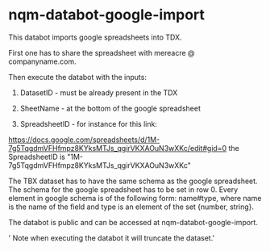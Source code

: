 # nqm-databot-google-import
This databot imports google spreadsheets into TDX.

First one has to share the spreadsheet with mereacre @ companyname.com.

Then execute the databot with the inputs:

1) DatasetID - must be already present in the TDX

2) SheetName - at the bottom of the google spreadsheet

3) SpreadsheetID - for instance for this link:

https://docs.google.com/spreadsheets/d/1M-7g5TqgdmVFHfmpz8KYksMTJs_qgirVKXAOuN3wXKc/edit#gid=0
the SpreadsheetID is "1M-7g5TqgdmVFHfmpz8KYksMTJs_qgirVKXAOuN3wXKc"
 
The TBX dataset has to have the same schema as the google spreadsheet. The schema for the google spreadsheet has to be set in row 0. Every element in google schema is of the following form: name#type, where name is the name of the field and type is an element of the set {number, string}.


The databot is public and can be accessed at nqm-databot-google-import.

' Note when executing the databot it will truncate the dataset.'
